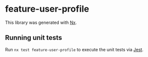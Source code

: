 # feature-user-profile

This library was generated with [Nx](https://nx.dev).

## Running unit tests

Run `nx test feature-user-profile` to execute the unit tests via [Jest](https://jestjs.io).
